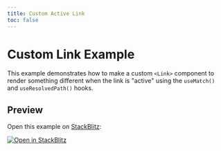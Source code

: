 ```yaml
---
title: Custom Active Link
toc: false
---
```


# Custom Link Example

This example demonstrates how to make a custom `<Link>` component to render something different when the link is "active" using the `useMatch()` and `useResolvedPath()` hooks.

## Preview

Open this example on [StackBlitz](https://stackblitz.com):

[![Open in StackBlitz](https://developer.stackblitz.com/img/open_in_stackblitz.svg)](https://stackblitz.com/github/remix-run/react-router/tree/v6.0.0-beta.8/examples/custom-link?file=src/App.tsx)
